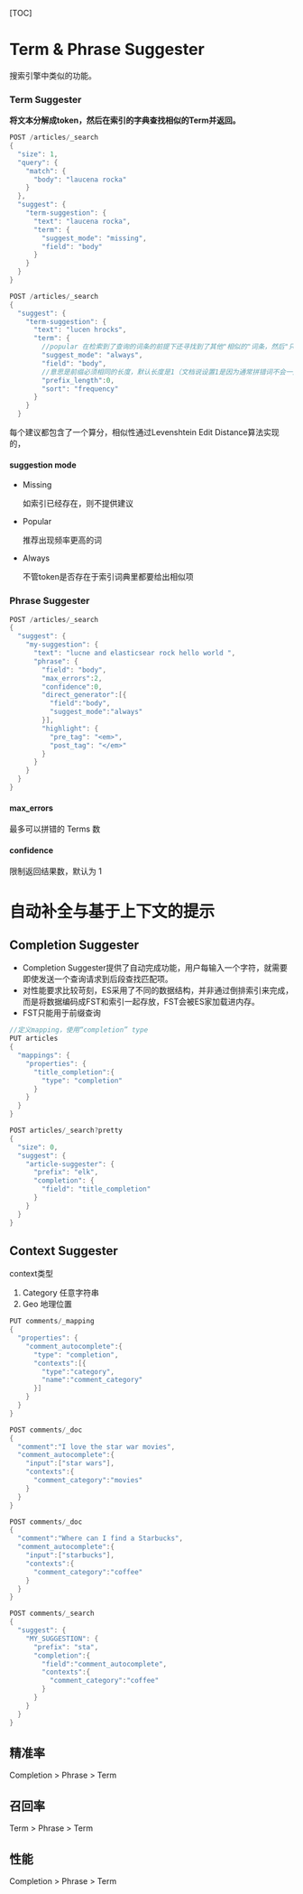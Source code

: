 [TOC]

# Term & Phrase Suggester

搜索引擎中类似的功能。

### Term Suggester

**将文本分解成token，然后在索引的字典查找相似的Term并返回。**

```java
POST /articles/_search
{
  "size": 1,
  "query": {
    "match": {
      "body": "laucena rocka"
    }
  },
  "suggest": {
    "term-suggestion": {
      "text": "laucena rocka",
      "term": {
        "suggest_mode": "missing",
        "field": "body"
      }
    }
  }
}

POST /articles/_search
{
  "suggest": {
    "term-suggestion": {
      "text": "lucen hrocks",
      "term": {
        //popular 在检索到了查询的词条的前提下还寻找到了其他"相似的"词条，然后"只"返回那些在所有文档中词频比查询词条更高的词条；always 是只要相似就返回。相似不相等
        "suggest_mode": "always",
        "field": "body",
        //意思是前缀必须相同的长度，默认长度是1（文档说设置1是因为通常拼错词不会一开始就拼错）。所以一开始hocks和rocks第一个字母不一样，不返回。后来改成0就有结果了。
        "prefix_length":0,
        "sort": "frequency"
      }
    }
  }
```

每个建议都包含了一个算分，相似性通过Levenshtein Edit Distance算法实现的，

#### suggestion mode

- Missing 

  如索引已经存在，则不提供建议

- Popular

  推荐出现频率更高的词

- Always

  不管token是否存在于索引词典里都要给出相似项

### Phrase Suggester

```java
POST /articles/_search
{
  "suggest": {
    "my-suggestion": {
      "text": "lucne and elasticsear rock hello world ",
      "phrase": {
        "field": "body",
        "max_errors":2,
        "confidence":0,
        "direct_generator":[{
          "field":"body",
          "suggest_mode":"always"
        }],
        "highlight": {
          "pre_tag": "<em>",
          "post_tag": "</em>"
        }
      }
    }
  }
}
```

#### max_errors

最多可以拼错的 Terms 数

#### confidence

限制返回结果数，默认为 1

# 自动补全与基于上下文的提示

## Completion Suggester

- Completion Suggester提供了自动完成功能，用户每输入一个字符，就需要即使发送一个查询请求到后段查找匹配项。
- 对性能要求比较苛刻，ES采用了不同的数据结构，并非通过倒排索引来完成，而是将数据编码成FST和索引一起存放，FST会被ES家加载进内存。
- FST只能用于前缀查询

```java
//定义mapping，使用“completion” type
PUT articles
{
  "mappings": {
    "properties": {
      "title_completion":{
        "type": "completion"
      }
    }
  }
}

POST articles/_search?pretty
{
  "size": 0,
  "suggest": {
    "article-suggester": {
      "prefix": "elk",
      "completion": {
        "field": "title_completion"
      }
    }
  }
}

```

## Context Suggester

context类型

1. Category 任意字符串
2. Geo 地理位置

```java
PUT comments/_mapping
{
  "properties": {
    "comment_autocomplete":{
      "type": "completion",
      "contexts":[{
        "type":"category",
        "name":"comment_category"
      }]
    }
  }
}

POST comments/_doc
{
  "comment":"I love the star war movies",
  "comment_autocomplete":{
    "input":["star wars"],
    "contexts":{
      "comment_category":"movies"
    }
  }
}

POST comments/_doc
{
  "comment":"Where can I find a Starbucks",
  "comment_autocomplete":{
    "input":["starbucks"],
    "contexts":{
      "comment_category":"coffee"
    }
  }
}

POST comments/_search
{
  "suggest": {
    "MY_SUGGESTION": {
      "prefix": "sta",
      "completion":{
        "field":"comment_autocomplete",
        "contexts":{
          "comment_category":"coffee"
        }
      }
    }
  }
}
```

## 精准率

Completion > Phrase > Term

## 召回率

Term > Phrase > Term

## 性能

Completion > Phrase > Term



